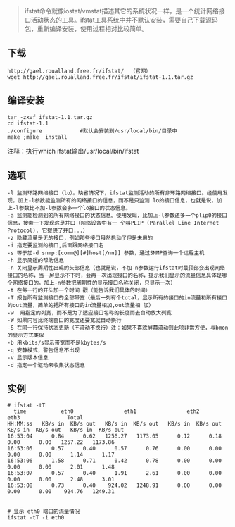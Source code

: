 > ifstat命令就像iostat/vmstat描述其它的系统状况一样，是一个统计网络接口活动状态的工具。ifstat工具系统中并不默认安装，需要自己下载源码包，重新编译安装，使用过程相对比较简单。

下载
-----

    http://gael.roualland.free.fr/ifstat/  （官网）
    wget http://gael.roualland.free.fr/ifstat/ifstat-1.1.tar.gz

编译安装
--

    tar -zxvf ifstat-1.1.tar.gz
    cd ifstat-1.1
    ./configure            #默认会安装到/usr/local/bin/目录中
    make ;make  install
注释：执行which ifstat输出/usr/local/bin/ifstat

选项
--


    -l 监测环路网络接口（lo）。缺省情况下，ifstat监测活动的所有非环路网络接口。经使用发现，加上-l参数能监测所有的网络接口的信息，而不是只监测 lo的接口信息，也就是说，加上-l参数比不加-l参数会多一个lo接口的状态信息。
    -a 监测能检测到的所有网络接口的状态信息。使用发现，比加上-l参数还多一个plip0的接口信息，搜索一下发现这是并口（网络设备中有一 个叫PLIP (Parallel Line Internet Protocol). 它提供了并口...）
    -z 隐藏流量是无的接口，例如那些接口虽然启动了但是未用的
    -i 指定要监测的接口,后面跟网络接口名
    -s 等于加-d snmp:[comm@][#]host[/nn]] 参数，通过SNMP查询一个远程主机
    -h 显示简短的帮助信息
    -n 关闭显示周期性出现的头部信息（也就是说，不加-n参数运行ifstat时最顶部会出现网络接口的名称，当一屏显示不下时，会再一次出现接口的名称，提示我们显示的流量信息具体是哪个网络接口的。加上-n参数把周期性的显示接口名称关闭，只显示一次）
    -t 在每一行的开头加一个时间 戳（能告诉我们具体的时间）
    -T 报告所有监测接口的全部带宽（最后一列有个total，显示所有的接口的in流量和所有接口的out流量，简单的把所有接口的in流量相加,out流量相 加）
    -w  用指定的列宽，而不是为了适应接口名称的长度而去自动放大列宽
    -W 如果内容比终端窗口的宽度还要宽就自动换行
    -S 在同一行保持状态更新（不滚动不换行）注：如果不喜欢屏幕滚动则此项非常方便，与bmon的显示方式类似
    -b 用kbits/s显示带宽而不是kbytes/s
    -q 安静模式，警告信息不出现
    -v 显示版本信息
    -d 指定一个驱动来收集状态信息
实例
------

    # ifstat -tT
      time           eth0                eth1                eth2                eth3               Total      
    HH:MM:ss   KB/s in  KB/s out   KB/s in  KB/s out   KB/s in  KB/s out   KB/s in  KB/s out   KB/s in  KB/s out
    16:53:04      0.84      0.62   1256.27   1173.05      0.12      0.18      0.00      0.00   1257.22   1173.86
    16:53:05      0.57      0.40      0.57      0.76      0.00      0.00      0.00      0.00      1.14      1.17
    16:53:06      1.58      0.71      0.42      0.78      0.00      0.00      0.00      0.00      2.01      1.48
    16:53:07      0.57      0.40      1.91      2.61      0.00      0.00      0.00      0.00      2.48      3.01
    16:53:08      0.73      0.40    924.02   1248.91      0.00      0.00      0.00      0.00    924.76   1249.31

    
    # 显示 eth0 端口的流量情况
    ifstat -tT -i eth0
